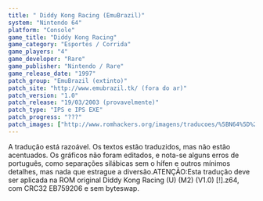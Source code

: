 ```yaml
---
title: " Diddy Kong Racing (EmuBrazil)"
system: "Nintendo 64"
platform: "Console"
game_title: "Diddy Kong Racing"
game_category: "Esportes / Corrida"
game_players: "4"
game_developer: "Rare"
game_publisher: "Nintendo / Rare"
game_release_date: "1997"
patch_group: "EmuBrazil (extinto)"
patch_site: "http://www.emubrazil.tk/ (fora do ar)"
patch_version: "1.0"
patch_release: "19/03/2003 (provavelmente)"
patch_type: "IPS e IPS EXE"
patch_progress: "???"
patch_images: ["http://www.romhackers.org/imagens/traducoes/%5BN64%5D%20Diddy%20Kong%20Racing%20-%20Guto%20-%201.jpg","http://www.romhackers.org/imagens/traducoes/%5BN64%5D%20Diddy%20Kong%20Racing%20-%20Guto%20-%202.jpg","http://www.romhackers.org/imagens/traducoes/%5BN64%5D%20Diddy%20Kong%20Racing%20-%20Guto%20-%203.jpg"]
---
```

A tradução está razoável. Os textos estão traduzidos, mas não estão acentuados. Os gráficos não foram editados, e nota-se alguns erros de português, como separações silábicas sem o hífen e outros mínimos detalhes, mas nada que estrague a diversão.ATENÇÃO:Esta tradução deve ser aplicada na ROM original Diddy Kong Racing (U) (M2) (V1.0) [!].z64, com CRC32 EB759206 e sem byteswap.